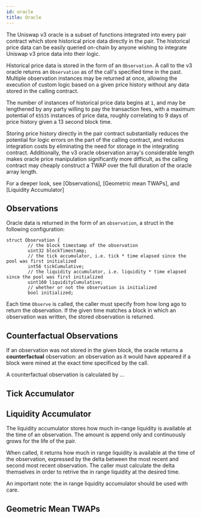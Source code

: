 ```yaml
---
id: oracle
title: Oracle
---
```


The Uniswap v3 oracle is a subset of functions integrated into every pair contract which store historical price data directly in the pair. The historical price data can be easily queried on-chain by anyone wishing to integrate Uniswap v3 price data into their logic.

Historical price data is stored in the form of an `Observation`. A call to the v3 oracle returns an `Observation` as of the call's specified time in the past. Multiple observation instances may be returned at once, allowing the execution of custom logic based on a given price history without any data stored in the calling contract.

The number of instances of historical price data begins at `1`, and may be lengthened by any party willing to pay the transaction fees, with a maximum potential of `65535` instances of price data, roughly correlating to 9 days of price history given a 13 second block time.

Storing price history directly in the pair contract substantially reduces the potential for logic errors on the part of the calling contract, and reduces integration costs by eliminating the need for storage in the integrating contract. Additionally, the v3 oracle observation array's considerable length makes oracle price manipulation significantly more difficult, as the calling contract may cheaply construct a TWAP over the full duration of the oracle array length.


For a deeper look, see [Observations], [Geometric mean TWAPs], and [Liquidity Accumulator]

## Observations

Oracle data is returned in the form of an `observation`, a struct in the following configuration:

```solidity
struct Observation {
        // the block timestamp of the observation
        uint32 blockTimestamp;
        // the tick accumulator, i.e. tick * time elapsed since the pool was first initialized
        int56 tickCumulative;
        // the liquidity accumulator, i.e. liquidity * time elapsed since the pool was first initialized
        uint160 liquidityCumulative;
        // whether or not the observation is initialized
        bool initialized;
   ```


Each time `Observe` is called, the caller must specify from how long ago to return the observation. If the given time matches a block in which an observation was written, the stored observation is returned.

## Counterfactual Observations

If an observation was not stored in the given block, the oracle returns a **counterfactual** observation: an observation as it would have appeared if a block were mined at the exact time specificed by the call.

A counterfactual observation is calculated by ...

## Tick Accumulator




## Liquidity Accumulator

The liquidity accumulator stores how much in-range liquidity is available at the time of an observation. The amount is append only and continuously grows for the life of the pair.

When called, it returns how much in range liquidity is available at the time of the observation, expressed by the delta between the most recent and second most recent observation. The caller must calculate the delta themselves in order to retrive the in range liquidity at the desired time.

An important note: the in range liquidity accumulator should be used with care. 

 



## Geometric Mean TWAPs